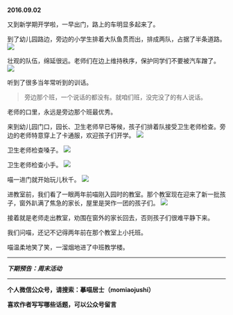 **2016.09.02**

又到新学期开学啦，一早出门，路上的车明显多起来了。

到了幼儿园路边，旁边的小学生排着大队鱼贯而出，排成两队，占据了半条道路。
![](http://upload-images.jianshu.io/upload_images/51001-0c7ffe8453c6198e.jpg?imageMogr2/auto-orient/strip%7CimageView2/2/w/1240)

壮观的队伍，绵延很远。老师们在边上维持秩序，保护同学们不要被汽车蹭了。
![](http://upload-images.jianshu.io/upload_images/51001-21bc500d5ebb7a7b.jpg?imageMogr2/auto-orient/strip%7CimageView2/2/w/1240)

听到了很多当年常听到的训话。
>旁边那个班，一个说话的都没有。就咱们班，没完没了的有人说话。

老师的口里，永远是旁边那个班最优秀。

来到幼儿园门口，园长、卫生老师早已等候，孩子们排着队接受卫生老师检查。旁边的老师特意穿上了卡通服，欢迎孩子们开学。
![](http://upload-images.jianshu.io/upload_images/51001-db031bc7e8234f72.jpg?imageMogr2/auto-orient/strip%7CimageView2/2/w/1240)

卫生老师检查嗓子。
![](http://upload-images.jianshu.io/upload_images/51001-993c681dec9f5a8c.jpg?imageMogr2/auto-orient/strip%7CimageView2/2/w/1240)

卫生老师检查小手。
![](http://upload-images.jianshu.io/upload_images/51001-b336dcbd0c0731a2.jpg?imageMogr2/auto-orient/strip%7CimageView2/2/w/1240)

喵一进门就开始玩儿秋千。
![](http://upload-images.jianshu.io/upload_images/51001-d51f3c287cfe92b3.jpg?imageMogr2/auto-orient/strip%7CimageView2/2/w/1240)

进教室前，我们看了一眼两年前喵刚入园时的教室。那个教室现在迎来了新一批孩子，窗外趴满了焦急的家长，屋里是哭作一团的孩子们。
![](http://upload-images.jianshu.io/upload_images/51001-2fb74ca8d67599e3.jpg?imageMogr2/auto-orient/strip%7CimageView2/2/w/1240)

接着就是老师走出教室，劝围在窗外的家长回去，否则孩子们很难平静下来。

我们问喵，还记不记得两年前在那个教室上小托班。

喵温柔地笑了笑，一溜烟地进了中班教学楼。


***

***下期预告：周末活动***

***

**个人微信公众号，请搜索：摹喵居士（momiaojushi）**

**喜欢作者写写哪些话题，可以公众号留言**